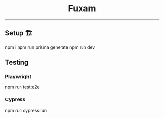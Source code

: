 <div align="center">

# Fuxam

</div>

---

## Setup 🏗
npm i 
npm run prisma generate
npm run dev

## Testing
### Playwright
npm run test:e2e
### Cypress
npm run cypress:run



